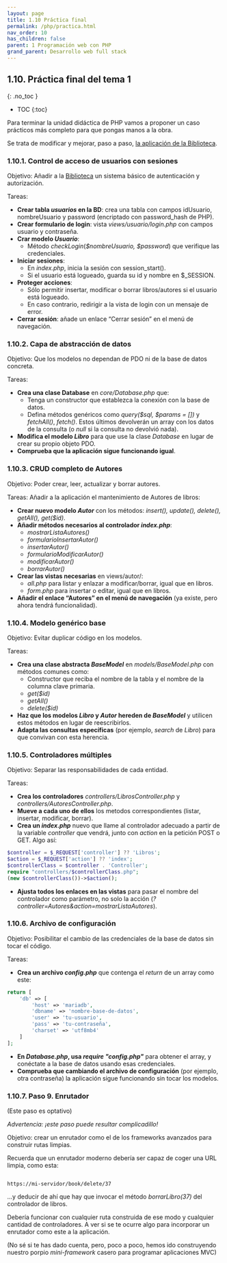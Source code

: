 ```yaml
---
layout: page
title: 1.10 Práctica final
permalink: /php/practica.html
nav_order: 10
has_children: false
parent: 1 Programación web con PHP
grand_parent: Desarrollo web full stack
---
```



## 1.10. Práctica final del tema 1
{: .no_toc }

- TOC
{:toc}

Para terminar la unidad didáctica de PHP vamos a proponer un caso prácticos más completo para que pongas manos a la obra.

Se trata de modificar y mejorar, paso a paso, [la aplicación de la Biblioteca](../php/mvc/#175-una-implementación-completa-biblioteca).

### 1.10.1. Control de acceso de usuarios con sesiones

Objetivo: Añadir a la [Biblioteca](../php/mvc/#175-una-implementación-completa-biblioteca) un sistema básico de autenticación y autorización.

Tareas:

* **Crear tabla *usuarios* en la BD**: crea una tabla con campos idUsuario, nombreUsuario y password (encriptado con password_hash de PHP).
* **Crear formulario de login**: vista *views/usuario/login.php* con campos usuario y contraseña.
* **Crar modelo *Usuario***:
   * Método *checkLogin*(*$nombreUsuario, $password*) que verifique las credenciales.
* **Iniciar sesiones**:
   * En *index.php*, inicia la sesión con session_start().
   * Si el usuario está logueado, guarda su id y nombre en $_SESSION.
* **Proteger acciones**:
   * Sólo permitir insertar, modificar o borrar libros/autores si el usuario está logueado.
   * En caso contrario, redirigir a la vista de login con un mensaje de error.
* **Cerrar sesión**: añade un enlace “Cerrar sesión” en el menú de navegación.

### 1.10.2. Capa de abstracción de datos

Objetivo: Que los modelos no dependan de PDO ni de la base de datos concreta.

Tareas: 

* **Crea una clase Database** en *core/Database.php* que:
   * Tenga un constructor que establezca la conexión con la base de datos.
   * Defina métodos genéricos como *query($sql, $params = [])* y *fetchAll()*, *fetch()*. Estos últimos devolverán un array con los datos de la consulta (o *null* si la consulta no devolvió nada).
* **Modifica el modelo *Libro*** para que use la clase *Database* en lugar de crear su propio objeto PDO.
* **Comprueba que la aplicación sigue funcionando igual**.

### 1.10.3. CRUD completo de Autores

Objetivo: Poder crear, leer, actualizar y borrar autores.

Tareas: Añadir a la aplicación el mantenimiento de Autores de libros:

* **Crear nuevo modelo *Autor*** con los métodos: *insert(), update(), delete(), getAll(), get($id)*.
* **Añadir métodos necesarios al controlador *index.php***:
   * *mostrarListaAutores()*
   * *formularioInsertarAutor()*
   * *insertarAutor()*
   * *formularioModificarAutor()*
   * *modificarAutor()*
   * *borrarAutor()*
* **Crear las vistas necesarias** en views/autor/:
   * *all.php* para listar y enlazar a modificar/borrar, igual que en libros.
   * *form.php* para insertar o editar, igual que en libros.
* **Añadir el enlace “Autores” en el menú de navegación** (ya existe, pero ahora tendrá funcionalidad).

### 1.10.4. Modelo genérico base

Objetivo: Evitar duplicar código en los modelos.

Tareas: 

* **Crea una clase abstracta *BaseModel*** en *models/BaseModel.php* con métodos comunes como:
   * Constructor que reciba el nombre de la tabla y el nombre de la columna clave primaria.
   * *get($id)*
   * *getAll()*
   * *delete($id)*
* **Haz que los modelos *Libro* y *Autor* hereden de *BaseModel*** y utilicen estos métodos en lugar de reescribirlos.
* **Adapta las consultas específicas** (por ejemplo, *search* de *Libro*) para que convivan con esta herencia.

### 1.10.5. Controladores múltiples

Objetivo: Separar las responsabilidades de cada entidad.

Tareas:

* **Crea los controladores** *controllers/LibrosController.php* y *controllers/AutoresController.php*.
* **Mueve a cada uno de ellos** los metodos correspondientes (listar, insertar, modificar, borrar).
* **Crea un *index.php*** nuevo que llame al controlador adecuado a partir de la variable *controller* que vendrá, junto con *action* en la petición POST o GET. Algo así:

```php
$controller = $_REQUEST['controller'] ?? 'Libros';
$action = $_REQUEST['action'] ?? 'index';
$controllerClass = $controller . 'Controller';
require "controllers/$controllerClass.php";
(new $controllerClass())->$action();
```

* **Ajusta todos los enlaces en las vistas** para pasar el nombre del controlador como parámetro, no solo la acción (*?controller=Autores&action=mostrarListaAutores*).

### 1.10.6. Archivo de configuración

Objetivo: Posibilitar el cambio de las credenciales de la base de datos sin tocar el código.

Tareas:

* **Crea un archivo *config.php*** que contenga el *return* de un array como este:

```php
return [
    'db' => [
        'host' => 'mariadb',
        'dbname' => 'nombre-base-de-datos',
        'user' => 'tu-usuario',
        'pass' => 'tu-contraseña',
        'charset' => 'utf8mb4'
    ]
];
```

* **En *Database.php*, usa *require "config.php"*** para obtener el array, y conéctate a la base de datos usando esas credenciales.
* **Comprueba que cambiando el archivo de configuración** (por ejemplo, otra contraseña) la aplicación sigue funcionando sin tocar los modelos.

### 1.10.7. Paso 9. Enrutador

(Este paso es optativo)

*Advertencia: ¡este paso puede resultar complicadillo!*

Objetivo: crear un enrutador como el de los frameworks avanzados para construir rutas limpias.

Recuerda que un enrutador moderno debería ser capaz de coger una URL limpia, como esta:

<code>
https://mi-servidor/book/delete/37
</code>

...y deducir de ahí que hay que invocar el método *borrarLibro(37)* del controlador de libros.

Debería funcionar con cualquier ruta construida de ese modo y cualquier cantidad de controladores. A ver si se te ocurre algo para incorporar un enrutador como este a la aplicación.

(No sé si te has dado cuenta, pero, poco a poco, hemos ido construyendo nuestro porpio *mini-framework* casero para programar aplicaciones MVC)